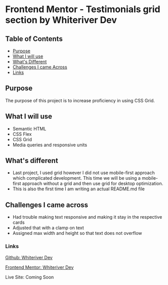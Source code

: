 # Frontend Mentor - Testimonials grid section by Whiteriver Dev

## Table of Contents

- [Purpose](#purpose)
- [What I will use](#what-i-will-use)
- [What's Different](#whats-different)
- [Challenges I came Across](#challenges-i-came-across)
- [Links](#links)

## Purpose

The purpose of this project is to increase proficiency in using CSS Grid. 

## What I will use

- Semantic HTML
- CSS Flex
- CSS Grid 
- Media queries and responsive units

## What's different

- Last project, I used grid however I did not use mobile-first approach which complicated development. This time we will be using a mobile-first approach without a grid and then use grid for desktop optimization.
- This is also the first time I am writing an actual README.md file

## Challenges I came across

- Had trouble making text responsive and making it stay in the respective cards
- Adjusted that with a clamp on text
- Assigned max width and height so that text does not overflow


### Links

[Github: Whiteriver Dev](https://github.com/whiteriver-dev)

[Frontend Mentor: Whiteriver Dev](https://www.frontendmentor.io/profile/whiteriver-dev)

Live Site: Coming Soon